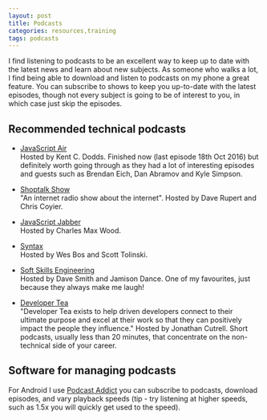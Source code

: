 ```yaml
---
layout: post
title: Podcasts
categories: resources,training
tags: podcasts
---
```

I find listening to podcasts to be an excellent way to keep up to date with the latest news and learn about new subjects.  As someone who walks a lot, I find being able to download and listen to podcasts on my phone a great feature.  You can subscribe to shows to keep you up-to-date with the latest episodes, though not every subject is going to be of interest to you, in which case just skip the episodes.

<!--more-->

## Recommended technical podcasts

* [JavaScript Air](https://javascriptair.com/)  
Hosted by Kent C. Dodds.
Finished now (last episode 18th Oct 2016) but definitely worth going through as they had a lot of interesting episodes and guests such as Brendan Eich, Dan Abramov and Kyle Simpson.

* [Shoptalk Show](http://shoptalkshow.com/)  
"An internet radio show about the internet". Hosted by Dave Rupert and Chris Coyier.

* [JavaScript Jabber](https://devchat.tv/js-jabber)  
Hosted by Charles Max Wood.

* [Syntax](https://syntax.fm/)  
Hosted by Wes Bos and Scott Tolinski.

* [Soft Skills Engineering](https://softskills.audio/)  
Hosted by Dave Smith and Jamison Dance.  One of my favourites, just because they always make me laugh!

* [Developer Tea](https://developertea.simplecast.fm/)  
"Developer Tea exists to help driven developers connect to their ultimate purpose and excel at their work so that they can positively impact the people they influence." Hosted by Jonathan Cutrell.
Short podcasts, usually less than 20 minutes, that concentrate on the non-technical side of your career.

## Software for managing podcasts

For Android I use [Podcast Addict](https://play.google.com/store/apps/details?id=com.bambuna.podcastaddict) you can subscribe to podcasts, download episodes, and vary playback speeds (tip - try listening at higher speeds, such as 1.5x you will quickly get used to the speed).